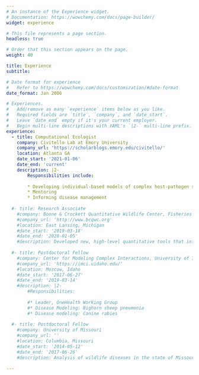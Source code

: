 ```yaml
---
# An instance of the Experience widget.
# Documentation: https://wowchemy.com/docs/page-builder/
widget: experience

# This file represents a page section.
headless: true

# Order that this section appears on the page.
weight: 40

title: Experience
subtitle:

# Date format for experience
#   Refer to https://wowchemy.com/docs/customization/#date-format
date_format: Jan 2006

# Experiences.
#   Add/remove as many `experience` items below as you like.
#   Required fields are `title`, `company`, and `date_start`.
#   Leave `date_end` empty if it's your current employer.
#   Begin multi-line descriptions with YAML's `|2-` multi-line prefix.
experience:
  - title: Computational Ecologist
    company: Civitello Lab at Emory University
    company_url: 'https://scholarblogs.emory.edu/civitello/'
    location: Atlanta GA
    date_start: '2021-01-06'
    date_end: 'current'
    description: |2-
        Responsibilities include:
        
        * Developing individual-based models of complex host-pathogen systems
        * Mentoring
        * Informing disease management
        
  #- title: Research Associate
    #company: Boone & Crockett Quantitative Wildlife Center, Fisheries & Wildlife, Michigan State University
    #company_url: 'http://www.bcqwc.org'
    #location: East Lansing, Michigan
    #date_start: '2019-03-18'
    #date_end: '2020-01-05'
    #description: Developed new, high-level quantitative tools that informed wildlife disease management in Michigan and elsewhere. Specific focus was on chronic wasting disease  #(CWD), an emerging disease of white-tailed deer. E.g.  https://rpubs.com/anyadoc/OvCWD_APR 
    
  #- title: Postdoctoral Fellow
    #company: Center for Modeling Complex Interactions, University of Idaho
    #company_url: 'https://imci.uidaho.edu/'
    #location: Moscow, Idaho
    #date_start: '2017-06-27'
    #date_end: '2019-03-14'
    #description: |2-
        #Responsibilities:
        
        #* Leader, OneHealth Working Group
        #* Disease Modeling: Bighorn sheep pneumonia
        #* Disease modeling: Canine rabies
    
  #- title: Postdoctoral Fellow
    #company: University of Missouri
    #company_url: ''
    #location: Columbia, Missouri
    #date_start: '2014-05-12'
    #date_end: '2017-06-26'
    #description: Analysis of wildlife diseases in the state of Missouri. Specific focus on CWD in white-tailed deer. Developed a model-based framework to support                #surveillance and management of CWD.
    
---
```

